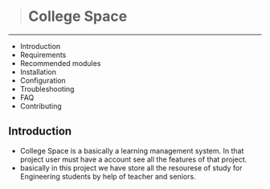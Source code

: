 > # College Space
---------------------

 * Introduction
 * Requirements
 * Recommended modules
 * Installation
 * Configuration
 * Troubleshooting
 * FAQ
 * Contributing

 ## Introduction
 - College Space is a basically a learning management system. In that project user must have a account see all the features of that project.
 - basically in this project we have store all the resourese of study for Engineering students by help of teacher and seniors.